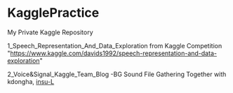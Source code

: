 # KagglePractice
My Private Kaggle Repository

1_Speech_Representation_And_Data_Exploration from Kaggle Competition 
"https://www.kaggle.com/davids1992/speech-representation-and-data-exploration"

2_Voice&Signal_Kaggle_Team_Blog
-BG Sound File Gathering Together with kdongha, [insu-L](https://github.com/Jinsu-L)
